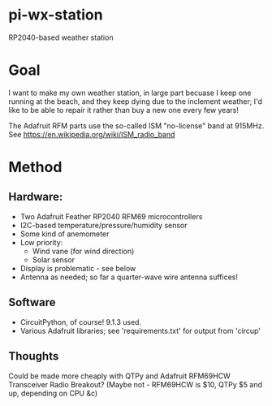 # pi-wx-station
RP2040-based weather station

# Goal
I want to make my own weather station, in large part becuase
I keep one running at the beach, and they keep dying due to 
the inclement weather; I'd like to be able to repair it rather
than buy a new one every few years!

The Adafruit RFM parts use the so-called ISM "no-license" band at 915MHz. See https://en.wikipedia.org/wiki/ISM_radio_band


# Method
## Hardware:
  * Two Adafruit Feather RP2040 RFM69 microcontrollers
  * I2C-based temperature/pressure/humidity sensor
  * Some kind of anemometer
  * Low priority:
    * Wind vane (for wind direction)
    * Solar sensor
  * Display is problematic - see below
  * Antenna as needed; so far a quarter-wave wire antenna suffices!


## Software
  * CircuitPython, of course! 9.1.3 used.
  * Various Adafruit libraries; see 'requirements.txt' for output from 'circup'


## Thoughts

Could be made more cheaply with QTPy and Adafruit RFM69HCW Transceiver Radio Breakout? (Maybe not - RFM69HCW is $10, QTPy $5 and up, depending on CPU &c)


